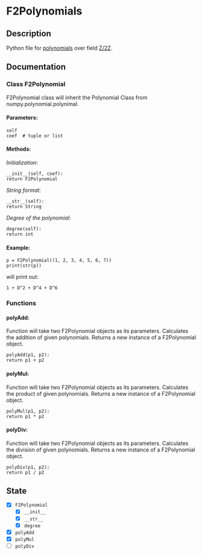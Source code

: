 # F2Polynomials

## Description

Python file for [polynomials](https://github.com/jonbenronron/F2Polynomials) over field [Z/2Z](https://en.wikipedia.org/wiki/GF(2)).

## Documentation

### Class F2Polynomial

  F2Polynomial class will inherit the Polynomial Class from numpy.polynomial.polynimal.
  
  #### Parameters:
  ```
  self
  coef  # tuple or list
  ```
  
  #### Methods:
  
  _Initialization_:
  ```
  __init__(self, coef):
  return F2Polynomial
  ```
  
  _String format_:
  ```
  __str__(self):
  return String
  ```
  
  _Degree of the polynomial_:
  ```
  degree(self):
  return int
  ```
  
  #### Example:
  
  ```
  p = F2Polynomial((1, 2, 3, 4, 5, 6, 7))
  print(str(p))
  ```
  
  will print out:
  
  `1 + D^2 + D^4 + D^6`

### Functions

#### polyAdd:

Function will take two F2Polynomial objects as its parameters. Calculates the addition of given polynomials. Returns a new instance of a F2Polynomial object.

```
polyAdd(p1, p2):
return p1 + p2
```

#### polyMul:

Function will take two F2Polynomial objects as its parameters. Calculates the product of given polynomials. Returns a new instance of a F2Polynomial object.

```
polyMul(p1, p2):
return p1 * p2
```

#### polyDiv:

Function will take two F2Polynomial objects as its parameters. Calculates the division of given polynomials. Returns a new instance of a F2Polynomial object.

```
polyDiv(p1, p2):
return p1 / p2
```

## State
- [x] `F2Polynomial`
  - [x] `__init__`
  - [x] `__str__`
  - [x] `degree`
- [x] `polyAdd`
- [x] `polyMul`
- [ ] `polyDiv`
